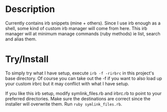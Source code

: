 Description
===========

 Currently contains irb snippets (mine + others).
Since I use irb enough as a shell, some kind of custom irb manager will come from here.
This irb manager will at minimum manage commands (ruby methods) ie list, search and alias them.

Try/Install
===========

To simply try what I have setup, execute `irb -f -rirbrc` in this project's base directory.
Of course you can take out the -f if you want to also load up your custom irbrc but it may conflict
with what I have setup.

If you like this irb setup, modify symlink\_files.rb and irbrc.rb to point to your preferred directories.
Make sure the destinations are correct since the installer will overwrite them. Run `ruby symlink_files.rb`.
